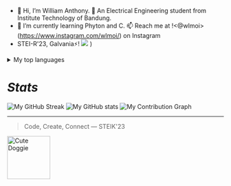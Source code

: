- 👋 Hi, I’m William Anthony.  🐍 An Electrical Engineering student from Institute Technology of Bandung.
- 🌱 I’m currently learning Phyton and C. 📫 Reach me at !<@wlmoi>(https://www.instagram.com/wlmoi/)  on Instagram
- STEI-R'23, Galvania⚡!
![](https://komarev.com/ghpvc/?username=wlmoi&color=green)
  )
<details>
<summary>My top languages</summary>

| Rank | Languages |
|-----:|-----------|
|     1| Phyton    |
|     2| C         |
|     3| Haskell   |

</details>

# _Stats_

![My GitHub Streak](https://github-readme-streak-stats.herokuapp.com/?user=wlmoi&theme=dark)
![My GitHub stats](https://github-readme-stats.vercel.app/api?username=wlmoi&theme=dark)
![My Contribution Graph](https://github.com/wlmoi/github-contribution-grid-snake.svg)

---
> Code, Create, Connect
— STEIK'23

<!--- For Gif Image
<picture>
  <source media="(prefers-color-scheme: dark)" srcset="https://user-images.githubusercontent.com/25423296/163456776-7f95b81a-f1ed-45f7-b7ab-8fa810d529fa.png">
  <source media="(prefers-color-scheme: light)" srcset="https://user-images.githubusercontent.com/25423296/163456779-a8556205-d0a5-45e2-ac17-42d089e3c3f8.png">
  <img alt="Shows an illustrated sun in light mode and a moon with stars in dark mode." src="https://user-images.githubusercontent.com/25423296/163456779-a8556205-d0a5-45e2-ac17-42d089e3c3f8.png">
</picture>
--->

<picture>
 <img alt="Cute Doggie" src="https://i.redd.it/jzh3q3g92v921.jpg" width= 100px length=100px>
</picture>

<!---
wlmoi/wlmoi is a ✨ special ✨ repository because its `README.md` (this file) appears on your GitHub profile.
You can click the Preview link to take a look at your changes.
--->
